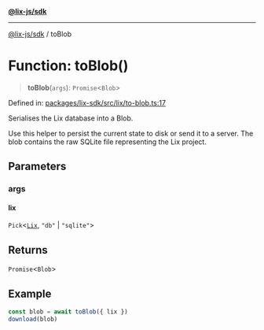 [**@lix-js/sdk**](../README.md)

***

[@lix-js/sdk](../README.md) / toBlob

# Function: toBlob()

> **toBlob**(`args`): `Promise`\<`Blob`\>

Defined in: [packages/lix-sdk/src/lix/to-blob.ts:17](https://github.com/opral/monorepo/blob/3025726c2bce8185b41ef0b1b2f7cc069ebcf2b0/packages/lix-sdk/src/lix/to-blob.ts#L17)

Serialises the Lix database into a Blob.

Use this helper to persist the current state to disk or send it to a
server. The blob contains the raw SQLite file representing the Lix
project.

## Parameters

### args

#### lix

`Pick`\<[`Lix`](../type-aliases/Lix.md), `"db"` \| `"sqlite"`\>

## Returns

`Promise`\<`Blob`\>

## Example

```ts
const blob = await toBlob({ lix })
download(blob)
```
